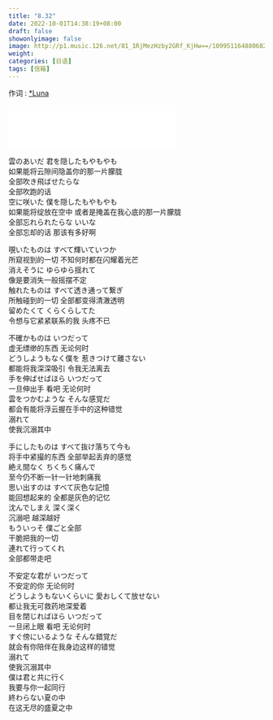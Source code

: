 ```yaml
---
title: "8.32"
date: 2022-10-01T14:38:19+08:00
draft: false
showonlyimage: false
image: http://p1.music.126.net/81_1RjMezHzby2GRf_KjHw==/109951164880682861.jpg
weight: 
categories: [日语]
tags: [信箱]
---
```


作词 : [*Luna](https://music.163.com/#/song?id=1363303397)
<!--more-->
<iframe frameborder="no" border="0" marginwidth="0" marginheight="0" width=330 height=86 src="//music.163.com/outchain/player?type=2&id=1363303397&auto=1&height=66"></iframe>

雲のあいだ 君を隠したもやもやも  
如果能将云隙间隐盖你的那一片朦胧  
全部吹き飛ばせたらな  
全部吹跑的话  
空に咲いた 僕を隠したもやもやも  
如果能将绽放在空中 或者是掩盖在我心底的那一片朦胧  
全部忘れられたらな いいな  
全部忘却的话 那该有多好啊  
  
覗いたものは すべて輝いていつか  
所窥视到的一切 不知何时都在闪耀着光芒  
消えそうに ゆらゆら揺れて  
像是要消失一般摇摆不定  
触れたものは すべて透き通って繋ぎ  
所触碰到的一切 全部都变得清澈透明  
留めたくて くらくらしてた  
令想与它紧紧联系的我 头疼不已  
  
不確かものは いつだって  
虚无缥缈的东西 无论何时  
どうしようもなく僕を 惹きつけて離さない  
都能将我深深吸引 令我无法离去  
手を伸ばせばほら いつだって  
一旦伸出手 看吧 无论何时  
雲をつかむような そんな感覚だ  
都会有能将浮云握在手中的这种错觉  
溺れて  
使我沉溺其中  
  
手にしたものは すべて抜け落ちて今も  
将手中紧撮的东西 全部举起丢弃的感觉  
絶え間なく ちくちく痛んで  
至今仍不断一针一针地刺痛我  
思い出すのは すべて灰色な記憶  
能回想起来的 全都是灰色的记忆  
沈んでしまえ 深く深く  
沉溺吧 越深越好  
もういっそ 僕ごと全部  
干脆把我的一切  
連れて行ってくれ  
全部都带走吧  
  
不安定な君が いつだって  
不安定的你 无论何时  
どうしようもないくらいに 愛おしくて放せない  
都让我无可救药地深爱着  
目を閉じればほら いつだって  
一旦闭上眼 看吧 无论何时  
すぐ傍にいるような そんな錯覚だ  
就会有你陪伴在我身边这样的错觉  
溺れて  
使我沉溺其中  
僕は君と共に行く  
我要与你一起同行  
終わらない夏の中  
在这无尽的盛夏之中  